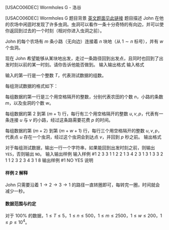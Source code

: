 



[USACO06DEC] Wormholes G - 洛谷














[USACO06DEC] Wormholes G
题目背景
[英文题面见此链接](https://www.luogu.com.cn/paste/mxuf6zpl)
题目描述
John 在他的农场中闲逛时发现了许多虫洞。虫洞可以看作一条十分奇特的有向边，并可以使你返回到过去的一个时刻（相对你进入虫洞之前）。

John 的每个农场有 $m$ 条小路（无向边）连接着 $n$ 块地（从 $1 \sim n$ 标号），并有 $w$ 个虫洞。

现在 John 希望能够从某块地出发，走过一条路径回到出发点，且同时也回到了出发时刻以前的某一时刻。请你告诉他能否做到。
输入输出格式
输入格式

输入的第一行是一个整数 $T$，代表测试数据的组数。

每组测试数据的格式如下：

每组数据的第一行是三个用空格隔开的整数，分别代表农田的个数 $n$，小路的条数 $m$，以及虫洞的个数 $w$。

每组数据的第 $2$ 到第 $(m + 1)$ 行，每行有三个用空格隔开的整数 $u, v, p$，代表有一条连接 $u$ 与 $v$ 的小路，经过这条路需要花费 $p$ 的时间。

每组数据的第 $(m + 2)$ 到第 $(m + w + 1)$ 行，每行三个用空格隔开的整数 $u, v, p$，代表点 $u$ 存在一个虫洞，经过这个虫洞会到达点 $v$，并回到 $p$ 秒之前。
输出格式

对于每组测试数据，输出一行一个字符串，如果能回到出发时刻之前，则输出 `YES`，否则输出 `NO`。
输入输出样例
输入样例 #1
2
3 3 1
1 2 2
1 3 4
2 3 1
3 1 3
3 2 1
1 2 3
2 3 4
3 1 8
输出样例 #1
NO
YES
说明
#### 样例 2 解释

John 只需要沿着 $1 \rightarrow 2 \rightarrow 3 \rightarrow 1$ 的路径一直转圈即可，每转完一圈，时间就会减少一秒。

#### 数据范围与约定

对于 $100\%$ 的数据，$1 \le T \le 5$，$1 \le n \le 500$，$1 \le m \le 2500$，$1 \le w \le 200$，$1 \le p \le 10^4$。







